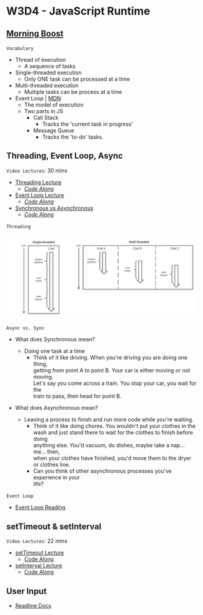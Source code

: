 # W3D4 - JavaScript Runtime

## [Morning Boost]

`Vocabulary`

- Thread of execution
  - A sequence of tasks
- Single-threaded execution
  - Only ONE task can be processed at a time
- Multi-threaded execution
  - Multiple tasks can be process at a time
- Event Loop | [MDN]
  - The model of execution
  - Two parts in JS
    - Call Stack
      - Tracks the 'current task in progress'
    - Message Queue
      - Tracks the 'to-do' tasks.

## Threading, Event Loop, Async

`Video Lectures`: 30 mins

- [Threading Lecture]
  - _[Code Along](./code-it-out/threading.js)_
- [Event Loop Lecture]
  - _[Code Along](./code-it-out/event_loop.js)_
- [Synchronous vs Asynchronous]
  - _[Code Along](./code-it-out/async_sync.js)_

`Threading`

![threading]

`Async vs. Sync`

- What does Synchronous mean?
  - Doing one task at a time
    - Think of it like driving. When you're driving you are doing one thing,\
    getting from point A to point B. Your car is either moving or not moving.\
    Let's say you come across a train. You stop your car, you wait for the\
    train to pass, then head for point B.

- What does Asynchronous mean?
  - Leaving a process to finish and run more code while you're waiting.
    - Think of it like doing chores. You wouldn't put your clothes in the\
    wash and just stand there to wait for the clothes to finish before doing\
    anything else. You'd vacuum, do dishes, maybe take a nap... me... then,\
    when your clothes have finished, you'd move them to the dryer\
    or clothes line.
    - Can you think of other asynchronous processes you've experience in your\
    life?

`Event Loop`

- [Event Loop Reading]

## setTimeout & setInterval

`Video Lectures`: 22 mins

- [setTimeout Lecture]
  - [Code Along](./code-it-out/setTimeout_lecture.js)
- [setInterval Lecture]
  - [Code Along](./code-it-out/setInterval_lecture.js)

## User Input

- [Readline Docs]

<!-- Links per cohort -->
[Morning Boost]: https://open.appacademy.io/learn/js-py---spet-2021-cohort-1-online/week-3-spet-2021-cohort-1-online/thursday-morning-boost
[Threading Lecture]: https://open.appacademy.io/learn/js-py---spet-2021-cohort-1-online/week-3-spet-2021-cohort-1-online/threading-lecture
[Event Loop Lecture]: https://open.appacademy.io/learn/js-py---spet-2021-cohort-1-online/week-3-spet-2021-cohort-1-online/event-loop-lecture
[Synchronous vs Asynchronous]: https://open.appacademy.io/learn/js-py---spet-2021-cohort-1-online/week-3-spet-2021-cohort-1-online/synchronous-vs-asynchronous-lecture
[setTimeout Lecture]: https://open.appacademy.io/learn/js-py---spet-2021-cohort-1-online/week-3-spet-2021-cohort-1-online/settimeout-lecture
[setInterval Lecture]: https://open.appacademy.io/learn/js-py---spet-2021-cohort-1-online/week-3-spet-2021-cohort-1-online/setinterval-lecture
[Event Loop Reading]: https://open.appacademy.io/learn/js-py---spet-2021-cohort-1-online/week-3-spet-2021-cohort-1-online/the-message-queue-and-event-loop
<!-- constant links -->
[threading]: ./images/threading.png
[Readline Docs]: https://nodejs.org/api/readline.html
[MDN]: https://developer.mozilla.org/en-US/docs/Web/JavaScript/EventLoop
